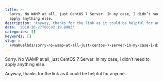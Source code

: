 ```yaml
---
title: >-
  Sorry. No WAMP at all, just CentOS 7 Server. In my case, I didn’t need to
  apply anything else.
description: 'Anyway, thanks for the link as it could be helpful for anyone.'
date: '2018-10-27T00:02:19.808Z'
categories: []
keywords: []
slug: >-
  /@nahuelhds/sorry-no-wamp-at-all-just-centos-7-server-in-my-case-i-didnt-need-to-apply-anything-else-f67fa942b384
---
```


Sorry. No WAMP at all, just CentOS 7 Server. In my case, I didn’t need to apply anything else.

Anyway, thanks for the link as it could be helpful for anyone.